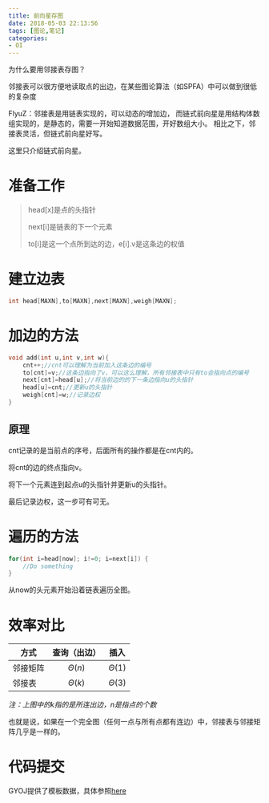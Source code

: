 ```yaml
---
title: 前向星存图
date: 2018-05-03 22:13:56
tags: [图论,笔记]
categories:
- OI   
---
```



为什么要用邻接表存图？

邻接表可以很方便地读取点的出边，在某些图论算法（如SPFA）中可以做到很低的复杂度

FlyuZ：邻接表是用链表实现的，可以动态的增加边， 而链式前向星是用结构体数组实现的，是静态的，需要一开始知道数据范围，开好数组大小。 相比之下，邻接表灵活，但链式前向星好写。

这里只介绍链式前向星。

<!--more-->

# 准备工作

> head[x]是点的头指针
>
> next[i]是链表的下一个元素
>
> to[i]是这一个点所到达的边，e[i].v是这条边的权值





# 建立边表

```cpp
int head[MAXN],to[MAXN],next[MAXN],weigh[MAXN];
```

# 加边的方法

```cpp
void add(int u,int v,int w){
	cnt++;//cnt可以理解为当前加入这条边的编号
	to[cnt]=v;//这条边指向了v，可以这么理解，所有邻接表中只有to会指向点的编号
	next[cnt]=head[u];//将当前边的的下一条边指向u的头指针
	head[u]=cnt;//更新u的头指针
	weigh[cnt]=w;//记录边权
}
```

## 原理

cnt记录的是当前点的序号，后面所有的操作都是在cnt内的。

将cnt的边的终点指向v。

将下一个元素连到起点u的头指针并更新u的头指针。

最后记录边权，这一步可有可无。



# 遍历的方法

```cpp
for(int i=head[now]; i!=0; i=next[i]) {
	//Do something
}
```

从now的头元素开始沿着链表遍历全图。


# 效率对比

| 方式 | 查询（出边） | 插入 |
| - | :-: | :-: |
| 邻接矩阵 | $\Theta(n)$ | $\Theta(1)$ |
| 邻接表 | $\Theta(k)$ | $\Theta(3)$ |

_注：上图中的k指的是所连出边，n是指点的个数_

也就是说，如果在一个完全图（任何一点与所有点都有连边）中，邻接表与邻接矩阵几乎是一样的。

# 代码提交

GYOJ提供了模板数据，具体参照[here](https://vijos.org/d/gysyzx/p/5b6ab433d3d8a169f1b865ee)